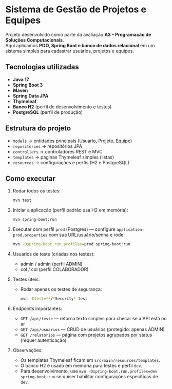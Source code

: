 # Sistema de Gestão de Projetos e Equipes

Projeto desenvolvido como parte da avaliação **A3 – Programação de Soluções Computacionais**.  
Aqui aplicamos **POO, Spring Boot e banco de dados relacional** em um sistema simples para cadastrar usuários, projetos e equipes.

##  Tecnologias utilizadas
- **Java 17**
- **Spring Boot 3**
- **Maven**
- **Spring Data JPA**
- **Thymeleaf**
- **Banco H2** (perfil de desenvolvimento e testes)
- **PostgreSQL** (perfil de produção)

##  Estrutura do projeto
- `models` → entidades principais (Usuario, Projeto, Equipe)  
- `repositories` → repositórios JPA  
- `controllers` → controladores REST e MVC  
- `templates` → páginas Thymeleaf simples (listas)  
- `resources` → configurações e perfis (H2 e PostgreSQL)  

##  Como executar
1. Rodar todos os testes:
   ```bash
   mvn test
   ```

2. Iniciar a aplicação (perfil padrão usa H2 em memória):
   ```bash
   mvn spring-boot:run
   ```

3. Executar com perfil `prod` (Postgres) — configure `application-prod.properties` com sua URL/usuário/senha e rode:
   ```bash
   mvn -Dspring-boot.run.profiles=prod spring-boot:run
   ```

4. Usuários de teste (criadas nos testes):
   - admin / admin  (perfil ADMIN)
   - col / col      (perfil COLABORADOR)

5. Testes úteis:
   - Rodar apenas os testes de segurança:
     ```bash
     mvn -Dtest=**/*Security* test
     ```

6. Endpoints importantes:
   - `GET /api/teste`  — retorna texto simples para checar se a API está no ar
   - `GET /api/usuarios` — CRUD de usuários (protegido: apenas ADMIN)
   - `GET /relatorios` — página com projetos agrupados por status (requer autenticação)

7. Observações:
   - Os templates Thymeleaf ficam em `src/main/resources/templates`.
   - O banco H2 é usado em memória para testes e perfil `dev`.
   - Para desenvolvimento, use `mvn -Dspring-boot.run.profiles=dev spring-boot:run` se quiser habilitar configurações específicas de `dev`.
